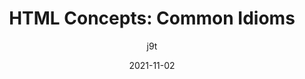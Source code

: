 ---
author: j9t
date: 2021-11-02
hidden: true
tags:
  - html
  - semantics
target_url: https://meiert.com/en/blog/html-common-idioms/
title: "HTML Concepts: Common Idioms"
---